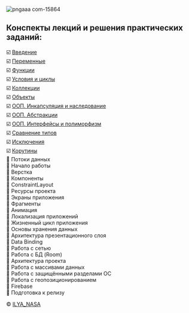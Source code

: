 ![pngaaa com-15864](https://github.com/ILYA-NASA/Android-basic/assets/99810114/941eb7d4-655d-40a0-b26e-98b1af017323)

## Конспекты лекций и решения практических заданий:

:ballot_box_with_check: [Введение](https://github.com/ILYA-NASA/Android-basic/tree/master/03_HelloKotlin)  
:ballot_box_with_check: [Переменные](https://github.com/ILYA-NASA/Android-basic/tree/master/04_Variables_types)  
:ballot_box_with_check: [Функции](https://github.com/ILYA-NASA/Android-basic/tree/master/05_Functions)  
:ballot_box_with_check: [Условия и циклы](https://github.com/ILYA-NASA/Android-basic/tree/master/06_Conditional_Expressions_Loops)  
:ballot_box_with_check: [Коллекции](https://github.com/ILYA-NASA/Android-basic/tree/master/07_Collections)  
:ballot_box_with_check: [Объекты](https://github.com/ILYA-NASA/Android-basic/tree/master/08_ClassesAndObjects)  
:ballot_box_with_check: [ООП. Инкапсуляция и наследование](https://github.com/ILYA-NASA/Android-basic/tree/master/09_OOP1)  
:ballot_box_with_check: [ООП. Абстракции](https://github.com/ILYA-NASA/Android-basic/tree/master/10_OOP2)  
:ballot_box_with_check: [ООП. Интерфейсы и полиморфизм](https://github.com/ILYA-NASA/Android-basic/tree/master/11_OOP3)  
:ballot_box_with_check: [Сравнение типов](https://github.com/ILYA-NASA/Android-basic/tree/master/12_Generics_And_Utility_Classes)  
:ballot_box_with_check: [Исключения](https://github.com/ILYA-NASA/Android-basic/tree/master/13_Exceptions)  
:ballot_box_with_check: [Корутины](https://github.com/ILYA-NASA/Android-basic/tree/master/14_Coroutines)  
:white_square_button: Потоки данных  
:white_square_button: Начало работы  
:white_square_button: Верстка  
:white_square_button: Компоненты  
:white_square_button: ConstraintLayout  
:white_square_button: Ресурсы проекта  
:white_square_button: Экраны приложения  
:white_square_button: Фрагменты  
:white_square_button: Анимация  
:white_square_button: Локализация приложений  
:white_square_button: Жизненный цикл приложения  
:white_square_button: Основы хранения данных  
:white_square_button: Архитектура презентационного слоя  
:white_square_button: Data Binding  
:white_square_button: Работа с сетью  
:white_square_button: Работа с БД (Room)  
:white_square_button: Архитектура проекта  
:white_square_button: Работа с массивами данных  
:white_square_button: Работа с защищёнными разделами ОС  
:white_square_button: Работа с геопозиционированием  
:white_square_button: Firebase  
:white_square_button: Подготовка к релизу  

© [ILYA_NASA](https://taplink.cc/il.nasa)
